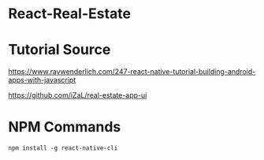 # React-Real-Estate

# Tutorial Source
https://www.raywenderlich.com/247-react-native-tutorial-building-android-apps-with-javascript

https://github.com/iZaL/real-estate-app-ui

# NPM Commands
`npm install -g react-native-cli`
